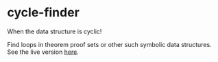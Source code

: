 # cycle-finder
When the data structure is cyclic!

Find loops in theorem proof sets or other such symbolic data structures.
See the live version [here](https://alwinfy.github.io/cycle-finder/).
